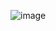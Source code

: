 ![image](https://github.com/companyakis/flutter-step-by-step/assets/77589867/5245794f-b145-4320-9bc3-10d89868464c)
